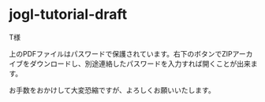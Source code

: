 # jogl-tutorial-draft
T様

上のPDFファイルはパスワードで保護されています。右下のボタンでZIPアーカイブをダウンロードし、別途連絡したパスワードを入力すれば開くことが出来ます。

お手数をおかけして大変恐縮ですが、よろしくお願いいたします。
